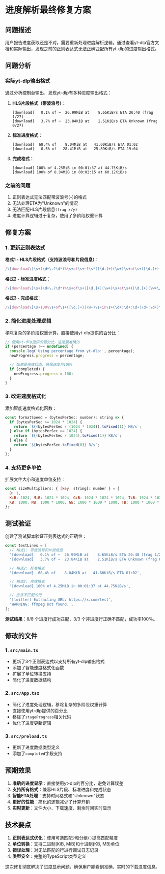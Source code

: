 # 进度解析最终修复方案

## 问题描述

用户报告进度获取还是不对，需要重新处理进度解析逻辑。通过查看yt-dlp官方文档和实际输出，发现之前的正则表达式无法正确匹配所有yt-dlp的进度输出格式。

## 问题分析

### 实际yt-dlp输出格式

通过分析控制台输出，发现yt-dlp有多种进度输出格式：

1. **HLS片段格式（带波浪号）**：

   ```
   [download]   0.1% of ~  26.99MiB at    8.65KiB/s ETA 20:40 (frag 1/27)
   [download]   3.7% of ~  23.84KiB at    2.51KiB/s ETA Unknown (frag 0/27)
   ```

2. **标准进度格式**：

   ```
   [download]  68.4% of    8.04MiB at   41.60KiB/s ETA 01:02
   [download]   0.5% of   28.41MiB at   25.89KiB/s ETA 19:04
   ```

3. **完成格式**：
   ```
   [download] 100% of 4.25MiB in 00:01:37 at 44.75KiB/s
   [download] 100% of 8.04MiB in 00:02:15 at 60.12KiB/s
   ```

### 之前的问题

1. 正则表达式无法匹配带波浪号(`~`)的格式
2. 无法处理ETA为"Unknown"的情况
3. 无法匹配HLS片段信息`(frag x/y)`
4. 进度计算逻辑过于复杂，使用了多阶段权重计算

## 修复方案

### 1. 更新正则表达式

**格式1 - HLS片段格式（支持波浪号和片段信息）**：

```javascript
/\[download\]\s+(\d+\.?\d*)%\s+of\s+~?\s*([\d.]+)(\w+)\s+at\s+([\d.]+)(\w+\/s)\s+ETA\s+(\d+:\d+|Unknown)(?:\s+\(frag\s+\d+\/\d+\))?/;
```

**格式2 - 标准进度格式**：

```javascript
/\[download\]\s+(\d+\.?\d*)%\s+of\s+([\d.]+)(\w+)\s+at\s+([\d.]+)(\w+\/s)\s+ETA\s+(\d+:\d+|Unknown)/;
```

**格式3 - 完成格式**：

```javascript
/\[download\]\s+100%\s+of\s+([\d.]+)(\w+)\s+in\s+(\d+:\d+:\d+|\d+:\d+)\s+at\s+([\d.]+)(\w+\/s)/;
```

### 2. 简化进度处理逻辑

移除复杂的多阶段权重计算，直接使用yt-dlp提供的百分比：

```javascript
// 使用yt-dlp提供的百分比，这是最准确的
if (percentage !== undefined) {
  console.log('Using percentage from yt-dlp:', percentage);
  newProgress.progress = percentage;

  // 如果是完成状态，确保进度为100%
  if (completed) {
    newProgress.progress = 100;
  }
}
```

### 3. 改进速度格式化

添加智能速度格式化函数：

```javascript
const formatSpeed = (bytesPerSec: number): string => {
  if (bytesPerSec >= 1024 * 1024) {
    return `${(bytesPerSec / (1024 * 1024)).toFixed(1)} MB/s`;
  } else if (bytesPerSec >= 1024) {
    return `${(bytesPerSec / 1024).toFixed(1)} KB/s`;
  } else {
    return `${bytesPerSec.toFixed(0)} B/s`;
  }
};
```

### 4. 支持更多单位

扩展文件大小和速度单位支持：

```javascript
const sizeMultipliers: { [key: string]: number } = {
  B: 1,
  KiB: 1024, MiB: 1024 * 1024, GiB: 1024 * 1024 * 1024, TiB: 1024 * 1024 * 1024 * 1024,
  KB: 1000, MB: 1000 * 1000, GB: 1000 * 1000 * 1000, TB: 1000 * 1000 * 1000 * 1000,
};
```

## 测试验证

创建了测试脚本验证正则表达式的正确性：

```javascript
const testLines = [
  // 格式1: 带波浪号和片段信息
  '[download]   0.1% of ~  26.99MiB at    8.65KiB/s ETA 20:40 (frag 1/27)',
  '[download]   3.7% of ~  23.84KiB at    2.51KiB/s ETA Unknown (frag 0/27)',

  // 格式2: 标准格式
  '[download]  68.4% of    8.04MiB at   41.60KiB/s ETA 01:02',

  // 格式3: 完成格式
  '[download] 100% of 4.25MiB in 00:01:37 at 44.75KiB/s',

  // 应该不匹配的行
  '[twitter] Extracting URL: https://x.com/test',
  'WARNING: ffmpeg not found.',
];
```

**测试结果**：8/8 个进度行成功匹配，3/3 个非进度行正确不匹配，成功率100%。

## 修改的文件

### 1. `src/main.ts`

- 更新了3个正则表达式以支持所有yt-dlp输出格式
- 添加了智能速度格式化函数
- 扩展了单位转换支持
- 简化了进度数据结构

### 2. `src/App.tsx`

- 简化了进度处理逻辑，移除复杂的多阶段权重计算
- 直接使用yt-dlp提供的百分比
- 移除了`stageProgress`相关代码
- 优化了进度更新逻辑

### 3. `src/preload.ts`

- 更新了进度数据类型定义
- 添加了`completed`字段支持

## 预期效果

1. **准确的进度显示**：直接使用yt-dlp的百分比，避免计算误差
2. **支持所有格式**：兼容HLS片段、标准进度和完成状态
3. **智能ETA处理**：支持时间格式和"Unknown"状态
4. **更好的性能**：简化的逻辑减少了计算开销
5. **实时更新**：文件大小、下载速度、剩余时间实时显示

## 技术要点

1. **正则表达式优化**：使用可选匹配`?`和分组`()`提高匹配精度
2. **单位转换**：支持二进制(KiB, MiB)和十进制(KB, MB)单位
3. **错误处理**：对无法匹配的行进行调试日志记录
4. **类型安全**：完整的TypeScript类型定义

这次修复彻底解决了进度显示问题，确保用户能看到准确、实时的下载进度信息。
